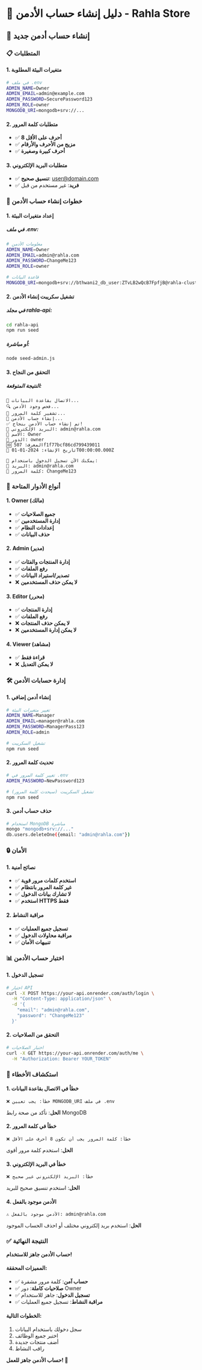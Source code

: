 # 👤 دليل إنشاء حساب الأدمن - Rahla Store

## 🎯 إنشاء حساب أدمن جديد

### 📋 المتطلبات

#### 1. متغيرات البيئة المطلوبة
```bash
# في ملف .env
ADMIN_NAME=Owner
ADMIN_EMAIL=admin@example.com
ADMIN_PASSWORD=SecurePassword123
ADMIN_ROLE=owner
MONGODB_URI=mongodb+srv://...
```

#### 2. متطلبات كلمة المرور
- ✅ **8 أحرف على الأقل**
- ✅ **مزيج من الأحرف والأرقام**
- ✅ **أحرف كبيرة وصغيرة**

#### 3. متطلبات البريد الإلكتروني
- ✅ **تنسيق صحيح**: user@domain.com
- ✅ **فريد**: غير مستخدم من قبل

### 🚀 خطوات إنشاء حساب الأدمن

#### 1. إعداد متغيرات البيئة

##### في ملف .env:
```bash
# معلومات الأدمن
ADMIN_NAME=Owner
ADMIN_EMAIL=admin@rahla.com
ADMIN_PASSWORD=ChangeMe123
ADMIN_ROLE=owner

# قاعدة البيانات
MONGODB_URI=mongodb+srv://bthwani2_db_user:ZTvLB2wQcB7FpfjB@rahla-cluster.qvnzltw.mongodb.net/rahla?retryWrites=true&w=majority
```

#### 2. تشغيل سكريبت إنشاء الأدمن

##### في مجلد rahla-api:
```bash
cd rahla-api
npm run seed
```

##### أو مباشرة:
```bash
node seed-admin.js
```

#### 3. التحقق من النجاح

##### النتيجة المتوقعة:
```
🔗 الاتصال بقاعدة البيانات...
🔍 فحص وجود الأدمن...
🔐 تشفير كلمة المرور...
👤 إنشاء حساب الأدمن...
✅ تم إنشاء حساب الأدمن بنجاح!
📧 البريد الإلكتروني: admin@rahla.com
👤 الاسم: Owner
🔑 الدور: owner
🆔 المعرف: 507f1f77bcf86cd799439011
📅 تاريخ الإنشاء: 2024-01-01T00:00:00.000Z

🚀 يمكنك الآن تسجيل الدخول باستخدام:
📧 البريد: admin@rahla.com
🔑 كلمة المرور: ChangeMe123
```

### 🔐 أنواع الأدوار المتاحة

#### 1. Owner (مالك)
- ✅ **جميع الصلاحيات**
- ✅ **إدارة المستخدمين**
- ✅ **إعدادات النظام**
- ✅ **حذف البيانات**

#### 2. Admin (مدير)
- ✅ **إدارة المنتجات والفئات**
- ✅ **رفع الملفات**
- ✅ **تصدير/استيراد البيانات**
- ❌ **لا يمكن حذف المستخدمين**

#### 3. Editor (محرر)
- ✅ **إدارة المنتجات**
- ✅ **رفع الملفات**
- ❌ **لا يمكن حذف المنتجات**
- ❌ **لا يمكن إدارة المستخدمين**

#### 4. Viewer (مشاهد)
- ✅ **قراءة فقط**
- ❌ **لا يمكن التعديل**

### 🛠️ إدارة حسابات الأدمن

#### 1. إنشاء أدمن إضافي
```bash
# تغيير متغيرات البيئة
ADMIN_NAME=Manager
ADMIN_EMAIL=manager@rahla.com
ADMIN_PASSWORD=ManagerPass123
ADMIN_ROLE=admin

# تشغيل السكريبت
npm run seed
```

#### 2. تحديث كلمة المرور
```bash
# تغيير كلمة المرور في .env
ADMIN_PASSWORD=NewPassword123

# تشغيل السكريبت (سيحدث كلمة المرور)
npm run seed
```

#### 3. حذف حساب أدمن
```bash
# استخدام MongoDB مباشرة
mongo "mongodb+srv://..."
db.users.deleteOne({email: "admin@rahla.com"})
```

### 🔒 الأمان

#### 1. نصائح أمنية
- ✅ **استخدم كلمات مرور قوية**
- ✅ **غير كلمة المرور بانتظام**
- ✅ **لا تشارك بيانات الدخول**
- ✅ **استخدم HTTPS فقط**

#### 2. مراقبة النشاط
- ✅ **تسجيل جميع العمليات**
- ✅ **مراقبة محاولات الدخول**
- ✅ **تنبيهات الأمان**

### 📊 اختبار حساب الأدمن

#### 1. تسجيل الدخول
```bash
# اختبار API
curl -X POST https://your-api.onrender.com/auth/login \
  -H "Content-Type: application/json" \
  -d '{
    "email": "admin@rahla.com",
    "password": "ChangeMe123"
  }'
```

#### 2. التحقق من الصلاحيات
```bash
# اختبار الصلاحيات
curl -X GET https://your-api.onrender.com/auth/me \
  -H "Authorization: Bearer YOUR_TOKEN"
```

### 🚨 استكشاف الأخطاء

#### 1. خطأ في الاتصال بقاعدة البيانات
```
❌ خطأ: يجب تعيين MONGODB_URI في ملف .env
```
**الحل**: تأكد من صحة رابط MongoDB

#### 2. خطأ في كلمة المرور
```
❌ خطأ: كلمة المرور يجب أن تكون 8 أحرف على الأقل
```
**الحل**: استخدم كلمة مرور أقوى

#### 3. خطأ في البريد الإلكتروني
```
❌ خطأ: البريد الإلكتروني غير صحيح
```
**الحل**: استخدم تنسيق صحيح للبريد

#### 4. الأدمن موجود بالفعل
```
⚠️ الأدمن موجود بالفعل: admin@rahla.com
```
**الحل**: استخدم بريد إلكتروني مختلف أو احذف الحساب الموجود

### ✅ النتيجة النهائية

**حساب الأدمن جاهز للاستخدام!**

#### المميزات المحققة:
- ✅ **حساب آمن**: كلمة مرور مشفرة
- ✅ **صلاحيات كاملة**: دور Owner
- ✅ **تسجيل الدخول**: جاهز للاستخدام
- ✅ **مراقبة النشاط**: تسجيل جميع العمليات

#### الخطوات التالية:
1. سجل دخولك باستخدام البيانات
2. اختبر جميع الوظائف
3. أضف منتجات جديدة
4. راقب النشاط

**حساب الأدمن جاهز للعمل! 🎉**
